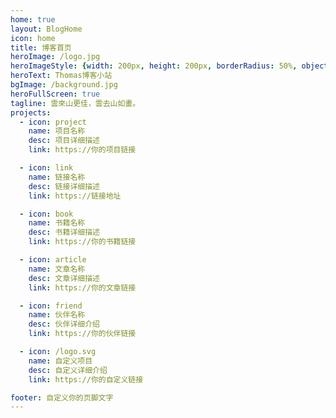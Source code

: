```yaml
---
home: true
layout: BlogHome
icon: home
title: 博客首页
heroImage: /logo.jpg
heroImageStyle: {width: 200px, height: 200px, borderRadius: 50%, objectFit: cover, border: 4px solid white, boxSizing: border-box}
heroText: Thomas博客小站
bgImage: /background.jpg
heroFullScreen: true
tagline: 雲來山更佳，雲去山如畫。
projects:
  - icon: project
    name: 项目名称
    desc: 项目详细描述
    link: https://你的项目链接

  - icon: link
    name: 链接名称
    desc: 链接详细描述
    link: https://链接地址

  - icon: book
    name: 书籍名称
    desc: 书籍详细描述
    link: https://你的书籍链接

  - icon: article
    name: 文章名称
    desc: 文章详细描述
    link: https://你的文章链接

  - icon: friend
    name: 伙伴名称
    desc: 伙伴详细介绍
    link: https://你的伙伴链接

  - icon: /logo.svg
    name: 自定义项目
    desc: 自定义详细介绍
    link: https://你的自定义链接

footer: 自定义你的页脚文字
---
```

